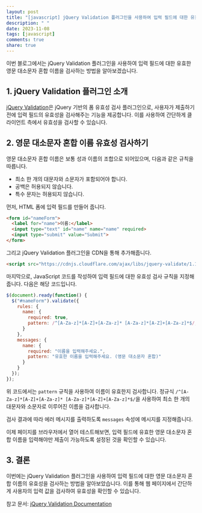 ```yaml
---
layout: post
title: "[javascript] jQuery Validation 플러그인을 사용하여 입력 필드에 대한 유효한 영문 대소문자 혼합 이름 유효성 검사하기"
description: " "
date: 2023-11-08
tags: [javascript]
comments: true
share: true
---
```


이번 블로그에서는 jQuery Validation 플러그인을 사용하여 입력 필드에 대한 유효한 영문 대소문자 혼합 이름을 검사하는 방법을 알아보겠습니다.

## 1. jQuery Validation 플러그인 소개

[jQuery Validation](https://jqueryvalidation.org/)은 jQuery 기반의 폼 유효성 검사 플러그인으로, 사용자가 제출하기 전에 입력 필드의 유효성을 검사해주는 기능을 제공합니다. 이를 사용하여 간단하게 클라이언트 측에서 유효성을 검사할 수 있습니다.

## 2. 영문 대소문자 혼합 이름 유효성 검사하기

영문 대소문자 혼합 이름은 보통 성과 이름의 조합으로 되어있으며, 다음과 같은 규칙을 따릅니다.

- 최소 한 개의 대문자와 소문자가 포함되어야 합니다.
- 공백은 허용되지 않습니다.
- 특수 문자는 허용되지 않습니다.

먼저, HTML 폼에 입력 필드를 만들어 줍니다.

```html
<form id="nameForm">
  <label for="name">이름:</label>
  <input type="text" id="name" name="name" required>
  <input type="submit" value="Submit">
</form>
```

그리고 jQuery Validation 플러그인을 CDN을 통해 추가해줍니다.

```html
<script src="https://cdnjs.cloudflare.com/ajax/libs/jquery-validate/1.19.3/jquery.validate.min.js"></script>
```

마지막으로, JavaScript 코드를 작성하여 입력 필드에 대한 유효성 검사 규칙을 지정해줍니다. 다음은 해당 코드입니다.

```javascript
$(document).ready(function() {
  $("#nameForm").validate({
    rules: {
      name: {
        required: true,
        pattern: /^[A-Za-z]*[A-Z]+[A-Za-z]* [A-Za-z]*[A-Z]+[A-Za-z]*$/,
      }
    },
    messages: {
      name: {
        required: "이름을 입력해주세요.",
        pattern: "유효한 이름을 입력해주세요. (영문 대소문자 혼합)"
      }
    }
  });
});
```

위 코드에서는 `pattern` 규칙을 사용하여 이름이 유효한지 검사합니다. 정규식 `/^[A-Za-z]*[A-Z]+[A-Za-z]* [A-Za-z]*[A-Z]+[A-Za-z]*$/`을 사용하여 최소 한 개의 대문자와 소문자로 이루어진 이름을 검사합니다.

검사 결과에 따라 에러 메시지를 출력하도록 `messages` 속성에 메시지를 지정해줍니다.

이제 페이지를 브라우저에서 열어 테스트해보면, 입력 필드에 유효한 영문 대소문자 혼합 이름을 입력해야만 제출이 가능하도록 설정된 것을 확인할 수 있습니다.

## 3. 결론

이번에는 jQuery Validation 플러그인을 사용하여 입력 필드에 대한 영문 대소문자 혼합 이름의 유효성을 검사하는 방법을 알아보았습니다. 이를 통해 웹 페이지에서 간단하게 사용자의 입력 값을 검사하여 유효성을 확인할 수 있습니다.

참고 문서: [jQuery Validation Documentation](https://jqueryvalidation.org/documentation/)